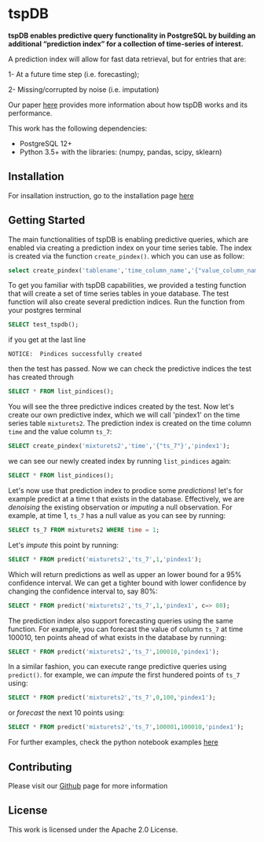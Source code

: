 # tspDB
**tspDB enables predictive query functionality in PostgreSQL by building an additional “prediction index” for a collection of time-series of interest.**

A prediction index will allow for fast data retrieval, but for entries that are:

1- At a future time step (i.e. forecasting);

2- Missing/corrupted by noise (i.e. imputation)


Our paper [here](https://arxiv.org/abs/1903.07097) provides more information about how tspDB works and its performance.  


This work has the following dependencies:

- PostgreSQL 12+
- Python 3.5+ with the libraries: (numpy, pandas, scipy, sklearn)
 

## Installation

For insallation instruction, go to the installation page [here](https://github.com/AbdullahO/tspdb/blob/master/installation.md)

## Getting Started
The main functionalities of tspDB is enabling predictive queries, which are enabled via creating a prediction index on your time series table.
The index is created via the function `create_pindex()`. which you can use as follow:

``` sql
select create_pindex('tablename','time_column_name','{"value_column_name"}','index_name')
``` 
To get you familiar with tspDB capabilities, we provided a testing function that will create a set of time series tables in youe database. The test function will also create several prediction indices. Run the function from your postgres terminal
```sql
SELECT test_tspdb();
```
if you get at the last line
```
NOTICE:  Pindices successfully created
```
then the test has passed. Now we can check the predictive indices the test has created through

```sql
SELECT * FROM list_pindices();
```

You will see the three predictive indices created by the test. Now let's create our own predictive index, which we will call 'pindex1' on the time series table `mixturets2`. The prediction index is created on the time column `time` and the value column `ts_7`:
```sql
SELECT create_pindex('mixturets2','time','{"ts_7"}','pindex1');
```
we can see our newly created index by running `list_pindices` again:
```sql
SELECT * FROM list_pindices();
```

Let's now use that prediction index to prodice some *predictions*! let's for example predict at a time t that exists in the database. Effectively, we are *denoising* the existing observation or *imputing* a null observation. For example, at time 1, `ts_7` has a null value as  you can see by running:
```sql
SELECT ts_7 FROM mixturets2 WHERE time = 1;
```
Let's *impute* this point by running:
```sql
SELECT * FROM predict('mixturets2','ts_7',1,'pindex1');
```
Which will return predictions as well as upper an lower bound for a 95% confidence interval. We can get a tighter bound with lower confidence by changing the confidence interval to, say 80%: 
```sql
SELECT * FROM predict('mixturets2','ts_7',1,'pindex1', c=> 80);
```
The prediction index also support forecasting queries using the same function. For example, you can forecast the value of column `ts_7` at time 100010, ten points ahead of what exists in the database by running:
```sql
SELECT * FROM predict('mixturets2','ts_7',100010,'pindex1');
```
In a similar fashion, you can execute range predictive queries using `predict()`. for example, we can *impute* the first hundered points of `ts_7` using:

```sql
SELECT * FROM predict('mixturets2','ts_7',0,100,'pindex1');
```

or *forecast* the next 10 points using:

```sql
SELECT * FROM predict('mixturets2','ts_7',100001,100010,'pindex1');
```

For further examples, check the python notebook examples  [here](https://github.com/AbdullahO/tspdb/blob/master\notebook_examples)

## Contributing 
Please visit our [Github](https://github.com/AbdullahO/tspdb/blob/master/CONTRIBUTING.md) page for more information 
## License 
This work is licensed under the Apache 2.0 License. 
